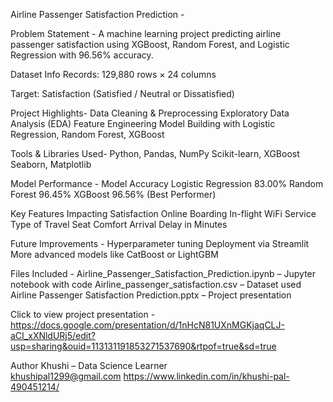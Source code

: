 Airline Passenger Satisfaction Prediction - 

Problem Statement - 
A machine learning project predicting airline passenger satisfaction using XGBoost, Random Forest, and Logistic Regression with 96.56% accuracy.

Dataset Info
Records: 129,880 rows × 24 columns

Target: Satisfaction (Satisfied / Neutral or Dissatisfied)

Project Highlights-
Data Cleaning & Preprocessing
Exploratory Data Analysis (EDA)
Feature Engineering
Model Building with Logistic Regression, Random Forest, XGBoost

Tools & Libraries Used-
Python, Pandas, NumPy
Scikit-learn, XGBoost
Seaborn, Matplotlib

Model Performance -
Model	Accuracy
Logistic Regression	83.00%
Random Forest	96.45%
XGBoost	96.56% (Best Performer)

Key Features Impacting Satisfaction
Online Boarding
In-flight WiFi Service
Type of Travel
Seat Comfort
Arrival Delay in Minutes

Future Improvements - 
Hyperparameter tuning
Deployment via Streamlit
More advanced models like CatBoost or LightGBM

Files Included -
Airline_Passenger_Satisfaction_Prediction.ipynb – Jupyter notebook with code
Airline_passenger_satisfaction.csv – Dataset used
Airline Passenger Satisfaction Prediction.pptx – Project presentation

Click to view project presentation  - https://docs.google.com/presentation/d/1nHcN81UXnMGKjaqCLJ-aCI_xXNldURj5/edit?usp=sharing&ouid=113131191853271537690&rtpof=true&sd=true

Author
Khushi – Data Science Learner  
khushipal1299@gmail.com
https://www.linkedin.com/in/khushi-pal-490451214/




